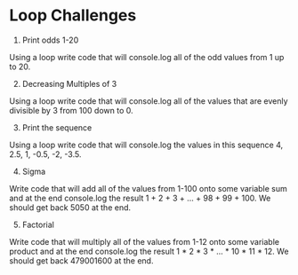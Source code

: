 # Loop Challenges

1. Print odds 1-20

Using a loop write code that will console.log all of the odd values from 1 up to 20.


2. Decreasing Multiples of 3

Using a loop write code that will console.log all of the values that are evenly divisible by 3 from 100 down to 0.


3. Print the sequence

Using a loop write code that will console.log the values in this sequence 4, 2.5, 1, -0.5, -2, -3.5.


4. Sigma

Write code that will add all of the values from 1-100 onto some variable sum and at the end console.log the result 1 + 2 + 3 + ... + 98 + 99 + 100. We should get back 5050 at the end.


5. Factorial

Write code that will multiply all of the values from 1-12 onto some variable product and at the end console.log the result 1 * 2 * 3 * ... * 10 * 11 * 12. We should get back 479001600 at the end.